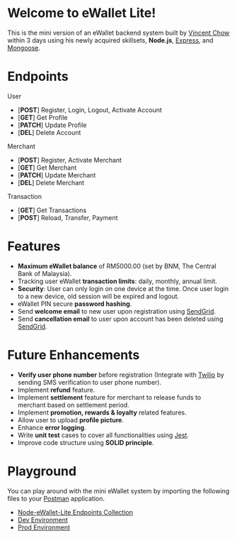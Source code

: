 # Welcome to eWallet Lite!
This is the mini version of an eWallet backend system built by [Vincent Chow](https://github.com/vincent0813) within 3 days using his newly acquired skillsets, **Node.js**, [Express](https://expressjs.com/), and [Mongoose](https://mongoosejs.com/). 


# Endpoints
User
 - [**POST**] Register, Login, Logout, Activate Account
 - [**GET**] Get Profile
 - [**PATCH**] Update Profile
 - [**DEL**] Delete Account

Merchant
 - [**POST**] Register, Activate Merchant
 - [**GET**] Get Merchant
 - [**PATCH**] Update Merchant
 - [**DEL**] Delete Merchant

Transaction
 - [**GET**] Get Transactions
 - [**POST**] Reload, Transfer, Payment

# Features
 - **Maximum eWallet balance** of RM5000.00 (set by BNM, The Central Bank of Malaysia).
 - Tracking user eWallet **transaction limits**: daily, monthly, annual limit.
 - **Security**: User can only login on one device at the time. Once user login to a new device, old session will be expired and logout. 
 - eWallet PIN secure **password hashing**.
 - Send **welcome email** to new user upon registration using [SendGrid](https://sendgrid.com/).
 - Send **cancellation email** to user upon account has been deleted using [SendGrid](https://sendgrid.com/).

# Future Enhancements
 - **Verify user phone number** before registration (Integrate with [Twilio](https://www.twilio.com/) by sending SMS verification to user phone number).
 - Implement **refund** feature.
 - Implement **settlement** feature for merchant to release funds to merchant based on settlement period.
 - Implement **promotion, rewards & loyalty** related features.
 - Allow user to upload **profile picture**.
 - Enhance **error logging**.
 - Write **unit test** cases to cover all functionalities using [Jest](https://jestjs.io/).
 - Improve code structure using **SOLID principle**.

# Playground
You can play around with the mini eWallet system by importing the following files to your [Postman](https://www.getpostman.com/) application.

 - [Node-eWallet-Lite Endpoints Collection](https://drive.google.com/open?id=1X08hvrLSS5mjFgrfXn3ooouXfqz7OdQL)
 - [Dev Environment](https://drive.google.com/open?id=1CYhTi5QQwMDhwtS9qFhWQVIumy-7yTLR)
 - [Prod Environment](https://drive.google.com/open?id=14KtF5g_N8eMsJAsVfbuWe1eGMcUqLX0n)
